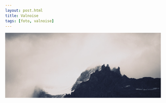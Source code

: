 ```yaml
---
layout: post.html
title: Valnoise
tags: [foto, valnoise]
---
```


![Valnoise](/assets/images/valnoise.jpg)

